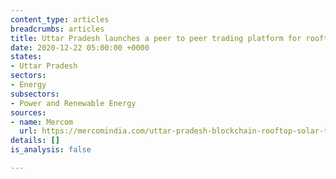 ```yaml
---
content_type: articles
breadcrumbs: articles
title: Uttar Pradesh launches a peer to peer trading platform for rooftop solar power
date: 2020-12-22 05:00:00 +0000
states:
- Uttar Pradesh
sectors:
- Energy
subsectors:
- Power and Renewable Energy
sources:
- name: Mercom
  url: https://mercomindia.com/uttar-pradesh-blockchain-rooftop-solar-trading/
details: []
is_analysis: false

---
```

